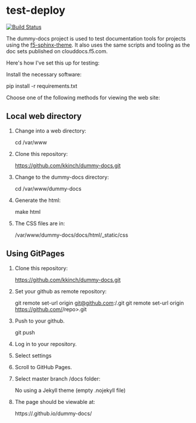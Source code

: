 # test-deploy

[![Build Status](https://travis-ci.org/jputrino/test-deploy.svg?branch=master)](https://travis-ci.org/jputrino/test-deploy)

The dummy-docs project is used to test documentation tools for projects using the [f5-sphinx-theme](https://github.com/f5devcentral/f5-sphinx-theme). It also uses the same scripts and tooling as the doc sets published on clouddocs.f5.com.

Here's how I've set this up for testing:

Install the necessary software:

pip install -r requirements.txt


Choose one of the following methods for viewing the web site:

Local web directory
-------------------

1. Change into a web directory:

   cd /var/www

2. Clone this repository:

   https://github.com/kkinch/dummy-docs.git

3. Change to the dummy-docs directory:

   cd /var/www/dummy-docs

4. Generate the html:

   make html

5. The CSS files are in:

   /var/www/dummy-docs/docs/html/_static/css

Using GitPages
--------------

1. Clone this repository:

   https://github.com/kkinch/dummy-docs.git

2. Set your github as remote repository:

   git remote set-url origin git@github.com:<username>/<repo>.git
   git remote set-url origin https://github.com/<username>/repo>.git

2. Push to your github.

   git push

3. Log in to your repository.

4. Select settings

4. Scroll to GitHub Pages.

5. Select master branch /docs folder:

   No using a Jekyll theme (empty .nojekyll file)

6. The page should be viewable at:

   https://<username>.github.io/dummy-docs/




